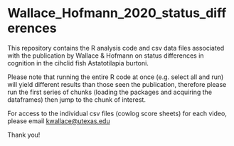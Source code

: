 # Wallace_Hofmann_2020_status_differences

This repository contains the R analysis code and csv data files associated with the publication by Wallace & Hofmann on status differences in cognition in the cihclid fish Astatotilapia burtoni. 

Please note that running the entire R code at once (e.g. select all and run) will yield different results than those seen the publication, therefore please run the first series of chunks (loading the packages and acquiring the dataframes) then jump to the chunk of interest.

For access to the individual csv files (cowlog score sheets) for each video, please email kwallace@utexas.edu

Thank you!

